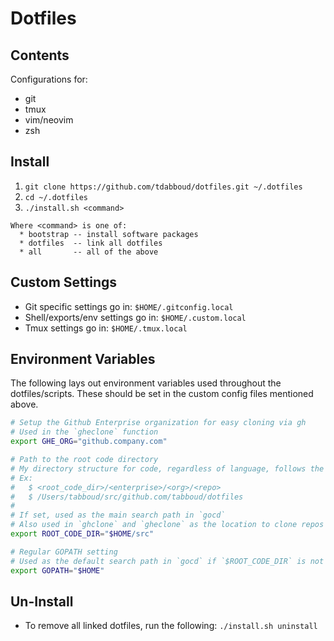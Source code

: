 # Dotfiles

## Contents

Configurations for:
+ git
+ tmux
+ vim/neovim
+ zsh

## Install

1. `git clone https://github.com/tdabboud/dotfiles.git ~/.dotfiles`
2. `cd ~/.dotfiles`
3. `./install.sh <command>`
```
Where <command> is one of:
  * bootstrap -- install software packages
  * dotfiles  -- link all dotfiles
  * all       -- all of the above
 ```

## Custom Settings

- Git specific settings go in: `$HOME/.gitconfig.local`
- Shell/exports/env settings go in: `$HOME/.custom.local`
- Tmux settings go in: `$HOME/.tmux.local`

## Environment Variables

The following lays out environment variables used throughout the dotfiles/scripts.
These should be set in the custom config files mentioned above.

```sh
# Setup the Github Enterprise organization for easy cloning via gh
# Used in the `gheclone` function
export GHE_ORG="github.company.com"

# Path to the root code directory
# My directory structure for code, regardless of language, follows the GOPATH structure.
# Ex:
#   $ <root_code_dir>/<enterprise>/<org>/<repo>
#   $ /Users/tabboud/src/github.com/tabboud/dotfiles
#
# If set, used as the main search path in `gocd`
# Also used in `ghclone` and `gheclone` as the location to clone repos
export ROOT_CODE_DIR="$HOME/src"

# Regular GOPATH setting
# Used as the default search path in `gocd` if `$ROOT_CODE_DIR` is not set
export GOPATH="$HOME"

```

## Un-Install

- To remove all linked dotfiles, run the following: `./install.sh uninstall`
